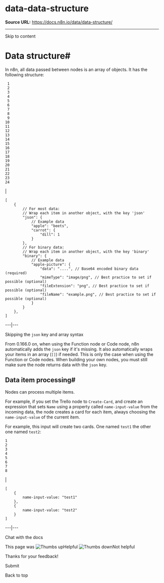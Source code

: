 # data-data-structure

**Source URL:** https://docs.n8n.io/data/data-structure/

---

Skip to content 

[ ](https://github.com/n8n-io/n8n-docs/edit/main/docs/data/data-structure.md "Edit this page")

# Data structure#

In n8n, all data passed between nodes is an array of objects. It has the following structure:
    
    
     1
     2
     3
     4
     5
     6
     7
     8
     9
    10
    11
    12
    13
    14
    15
    16
    17
    18
    19
    20
    21
    22
    23
    24

| 
    
    
    [
    	{
    		// For most data:
    		// Wrap each item in another object, with the key 'json'
    		"json": {
    			// Example data
    			"apple": "beets",
    			"carrot": {
    				"dill": 1
    			}
    		},
    		// For binary data:
    		// Wrap each item in another object, with the key 'binary'
    		"binary": {
    			// Example data
    			"apple-picture": {
    				"data": "....", // Base64 encoded binary data (required)
    				"mimeType": "image/png", // Best practice to set if possible (optional)
    				"fileExtension": "png", // Best practice to set if possible (optional)
    				"fileName": "example.png", // Best practice to set if possible (optional)
    			}
    		}
    	},
    ]
      
  
---|---  
  
Skipping the `json` key and array syntax

From 0.166.0 on, when using the Function node or Code node, n8n automatically adds the `json` key if it's missing. It also automatically wraps your items in an array (`[]`) if needed. This is only the case when using the Function or Code nodes. When building your own nodes, you must still make sure the node returns data with the `json` key.

## Data item processing#

Nodes can process multiple items.

For example, if you set the Trello node to `Create-Card`, and create an expression that sets `Name` using a property called `name-input-value` from the incoming data, the node creates a card for each item, always choosing the `name-input-value` of the current item.

For example, this input will create two cards. One named `test1` the other one named `test2`:
    
    
    1
    2
    3
    4
    5
    6
    7
    8

| 
    
    
    [
    	{
    		name-input-value: "test1"
    	},
    	{
    		name-input-value: "test2"
    	}
    ]
      
  
---|---  
  
Chat with the docs

This page was ![Thumbs up](/_images/assets/thumb_up.png)Helpful  ![Thumbs down](/_images/assets/thumb_down.png)Not helpful 

Thanks for your feedback! 

Submit 

Back to top